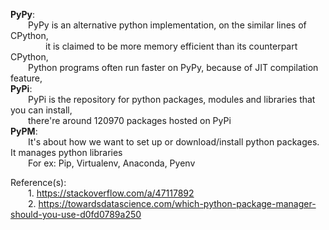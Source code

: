 **PyPy**:  
  PyPy is an alternative python implementation, on the similar lines of CPython,   
    it is claimed to be more memory efficient than its counterpart CPython,  
  Python programs often run faster on PyPy, because of JIT compilation feature,  
**PyPi**:  
  PyPi is the repository for python packages, modules and libraries that you can install,  
  there're around 120970 packages hosted on PyPi  
**PyPM**:  
  It's about how we want to set up or download/install python packages. It manages python libraries  
  For ex: Pip, Virtualenv, Anaconda, Pyenv  
  
Reference(s):  
  1. https://stackoverflow.com/a/47117892  
  2. https://towardsdatascience.com/which-python-package-manager-should-you-use-d0fd0789a250  
    
  
